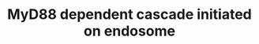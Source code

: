 ---
annotations:
- id: PW:0000003
  parent: signaling pathway
  type: Pathway Ontology
  value: signaling pathway
authors:
- ReactomeTeam
- Anwesha
- Ryanmiller
description: Upon binding of their ligands, TLR7/8 and TLR9 recruit a cytoplasmic
  adaptor MyD88 and IRAKs, downstream of which the signaling pathways are divided
  to induce either inflammatory cytokines or type I IFNs.  View original pathway at
  [http://www.reactome.org/PathwayBrowser/#DIAGRAM=975155 Reactome].
last-edited: 2021-01-25
organisms:
- Homo sapiens
redirect_from:
- /index.php/Pathway:WP2768
- /instance/WP2768
revision: null
schema-jsonld:
- '@context': https://schema.org/
  '@id': https://wikipathways.github.io/pathways/WP2768.html
  '@type': Dataset
  creator:
    '@type': Organization
    name: WikiPathways
  description: Upon binding of their ligands, TLR7/8 and TLR9 recruit a cytoplasmic
    adaptor MyD88 and IRAKs, downstream of which the signaling pathways are divided
    to induce either inflammatory cytokines or type I IFNs.  View original pathway
    at [http://www.reactome.org/PathwayBrowser/#DIAGRAM=975155 Reactome].
  keywords:
  - 2xp-S477,S479-IRF7
  - :TRAF6
  - :oligo-MyD88:activated TLR 7/8 or 9
  - :p-S,2T-IRAK4:oligo-MyD88:activated TLR 7/8 or 9
  - ADP
  - ATP
  - Activated TLR7-9
  - 'CHUK '
  - CHUK:IKBKB:IKBKG
  - ECSIT
  - 'GPIN-CD14(20-345) '
  - 'GU-rich ssRNA '
  - 'IKBKB '
  - 'IKBKG '
  - IKKs complex
  - 'IRAK1 '
  - IRAK1, IRAK2
  - IRAK1/or
  - IRAK1:p-S,2T-IRAK4
  - IRAK2
  - 'IRAK2 '
  - IRAK2:p-S,2T-IRAK4:oligo-MyD88:activated TLR 7/8 or9
  - IRAK4
  - 'IRAK4 '
  - IRAK4:oligo-MyD88:activated TLR 7/8 or 9
  - IRF7
  - 'IRF7 '
  - IRF7:TRAF6:p-3S,3T-IRAK1:p-S,2T-IRAK4:oligo-MyD88:activated TLR7/8 or 9
  - 'Imidazoquinoline compounds '
  - K63 pUb:TAK1
  - K63-linked
  - K63-linked polyUb
  - K63polyUb
  - 'K63polyUb '
  - 'K63polyUb-IRF7 '
  - 'K63polyUb-TRAF6 '
  - 'K63polyUb-hp-IRAK1 '
  - 'LPS '
  - 'LY96 '
  - MAP kinase
  - MAP3K1
  - 'MAP3K1 '
  - 'MAP3K7 '
  - MEKK1:activated
  - MYD88
  - 'MYD88 '
  - MyD88 complexed with
  - 'MyrG-p-S16-TICAM2 '
  - 'RPS27A(1-76) '
  - 'TAB1 '
  - 'TAB2 '
  - 'TAB3 '
  - TAK1 activates NFkB
  - TAK1 complex
  - 'TICAM1 '
  - 'TLR4 '
  - 'TLR7(?-1049) '
  - 'TLR9(?-1032) '
  - TRAF6
  - 'TRAF6 '
  - TRAF6 complexes
  - TRAF6:K63-linked
  - TRAF6:hp-IRAK1
  - TRAF6:hp-IRAK1/or
  - TRAF6:hp-IRAK1:Pellino
  - TRAF6:p-3S,3T-IRAK1:p-S,2T-IRAK4:oligo-MyD88:activated TLR7/8 or 9
  - TRAF6:p-IRAK2
  - 'UBA52(1-76) '
  - 'UBB(1-76) '
  - 'UBB(153-228) '
  - 'UBB(77-152) '
  - 'UBC(1-76) '
  - 'UBC(153-228) '
  - 'UBC(229-304) '
  - 'UBC(305-380) '
  - 'UBC(381-456) '
  - 'UBC(457-532) '
  - 'UBC(533-608) '
  - 'UBC(609-684) '
  - 'UBC(77-152) '
  - 'UBE2N '
  - UBE2N:UBE2V1
  - 'UBE2V1 '
  - Ub
  - 'Unmethylated CpG DNA '
  - activation
  - and activation of
  - bound
  - by phosphorylation
  - complex
  - homodimers
  - hp-IRAK1
  - hp-IRAK1/or p-IRAK2
  - oligo-MyD88:activated TLR7-9
  - oligo-TRAF6:free
  - or
  - 'p-2S,S376,T,T209,T387-IRAK1 '
  - p-2S-IRF7:p-2S-IRF7
  - p-3S,3T-IRAK1:p-S,2T-IRAK4:oligo-MyD88:activated TLR7/8 or 9
  - p-IRAK1:p-IRAK4:oligo-MyD88:activated TLR7/8 or 9 complex
  - p-IRAK2
  - 'p-IRAK2 '
  - p-IRAK2:K63-linked
  - p-IRAK2:oligo-TRAF6
  - p-IRAK2:p-IRAK4:oligo-MyD88:activated TLR 7/8 or9
  - p-IRAK2:p-IRAK4:oligo-MyD88:activated TLR7/8 or 9
  - 'p-PELI1 '
  - 'p-PELI2 '
  - 'p-PELI3 '
  - p-Pellino-1,2,(3)
  - p-Pellino:hp-IRAK1:TRAF6
  - p-S,2T-IRAK4:oligo-MyD88:activated TLR7/8 or 9 receptor
  - p-S477,S479-IRF7
  - 'p-S477,S479-IRF7 '
  - 'p-T184,T187-MAP3K7 '
  - 'p-T209,T387-IRAK1 '
  - 'p-T209-IRAK1 '
  - 'p-T342,T345,S346-IRAK4 '
  - pIRAK4:MyD88:activated TLR7/8 or 9 complex
  - pUb
  - pUb oligo-TRAF6
  - pUb:p-TAK1complex
  - poly-Ub-IRF7:TRAF6:p-3S,3T-IRAK1:p-S,2T-IRAK4:oligo-MyD88:activated TLR7/8 or
    9.
  - poly-Ub-p-3S,3T-IRAK1:TRAF6
  - polyUb p-IRAK1:IKK
  - pp-IRAK1:p-IRAK4:oligo-MyD88:activated TLR 7/8 or 9 complex
  - receptor
  - the
  - the activated TLR
  - to
  license: CC0
  name: MyD88 dependent cascade initiated on endosome
seo: CreativeWork
title: MyD88 dependent cascade initiated on endosome
wpid: WP2768
---